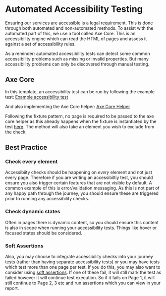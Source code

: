 # Automated Accessibility Testing

Ensuring our services are accessible is a legal requirement. This is done through both automated and non-automated methods. To assist with the automated part of this, we use a tool called Axe Core. This is an accessibility engine which can read the HTML of pages and assess it against a set of accessibility rules.

As a reminder: automated accessibility tests can detect some common accessibility problems such as missing or invalid properties. But many accessibility problems can only be discovered through manual testing.

## Axe Core

In this template, an accessibility test can be run by following the example test:
[Example accessibility test](https://github.com/hmcts/tcoe-playwright-example/blob/master/playwright-e2e/tests/accessibility-example-test.spec.ts)

And also implementing the Axe Core helper:
[Axe Core Helper](https://github.com/hmcts/tcoe-playwright-example/blob/master/playwright-e2e/utils/axe.utils.ts)

Following the fixture pattern, no page is required to be passed to the axe core helper as this already happens when the fixture is instantiated by the test [here](https://github.com/hmcts/tcoe-playwright-example/blob/master/playwright-e2e/utils/utils.fixtures.ts#L38). The method will also take an element you wish to exclude from the check.

## Best Practice

### Check every element

Accessibiity checks should be happening on _every_ element and not just every page. Therefore if you are writing an accessibiltiy test, you should ensure you also trigger certain features that are not visible by default. A common example of this is error/validation messaging. As this is not part of any happy path through the journey, you should ensure these are triggered prior to running any accessibility checks.

### Check dynamic states

Often in pages there is dynamic content, so you should ensure this content is also in scope when running your accessibility tests. Things like hover or focused states should be considered.

### Soft Assertions

Also, you may choose to integrate accessibility checks into your journey tests (rather than having separate accessibility tests) or you may have tests which test more than one page per test. If you do this, you may also want to consider using [soft assertions](https://playwright.dev/docs/test-assertions#soft-assertions). If one of these fail, it will still mark the test as failed however it will continue test execution. So if it fails on Page 1, it will still continue to Page 2, 3 etc and run assertions which you can view in your report.
